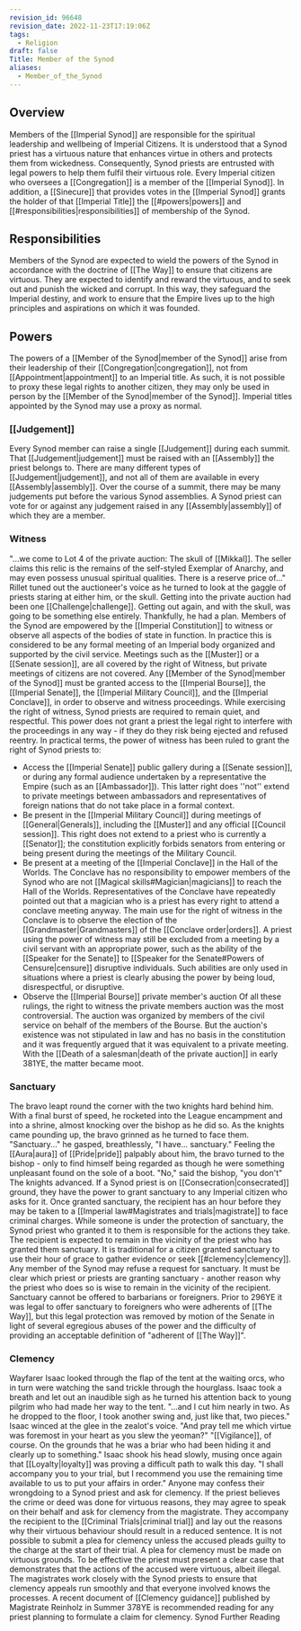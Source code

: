 ```yaml
---
revision_id: 96648
revision_date: 2022-11-23T17:19:06Z
tags:
  - Religion
draft: false
Title: Member of the Synod
aliases:
  - Member_of_the_Synod
---
```

## Overview
Members of the [[Imperial Synod]] are responsible for the spiritual leadership and wellbeing of Imperial Citizens. It is understood that a Synod priest has a virtuous nature that enhances virtue in others and protects them from wickedness. Consequently, Synod priests are entrusted with legal powers to help them fulfil their virtuous role.
Every Imperial citizen who oversees a [[Congregation]] is a member of the [[Imperial Synod]]. In addition, a [[Sinecure]] that provides votes in the [[Imperial Synod]] grants the holder of that [[Imperial Title]] the [[#powers|powers]] and [[#responsibilities|responsibilities]] of membership of the Synod.
## Responsibilities
Members of the Synod are expected to wield the powers of the Synod in accordance with the doctrine of [[The Way]] to ensure that citizens are virtuous. They are expected to identify and reward the virtuous, and to seek out and punish the wicked and corrupt. In this way, they safeguard the Imperial destiny, and work to ensure that the Empire lives up to the high principles and aspirations on which it was founded.
## Powers
The powers of a [[Member of the Synod|member of the Synod]] arise from their leadership of their [[Congregation|congregation]], not from [[Appointment|appointment]] to an Imperial title. As such, it is not possible to proxy these legal rights to another citizen, they may only be used in person by the [[Member of the Synod|member of the Synod]]. Imperial titles appointed by the Synod may use a proxy as normal.
### [[Judgement]]
Every Synod member can raise a single [[Judgement]] during each summit. That [[Judgement|judgement]] must be raised with an [[Assembly]] the priest belongs to. There are many different types of [[Judgement|judgement]], and not all of them are available in every [[Assembly|assembly]].
Over the course of a summit, there may be many judgements put before the various Synod assemblies. A Synod priest can vote for or against any judgement raised in any [[Assembly|assembly]] of which they are a member.
### Witness
"...we come to Lot 4 of the private auction: The skull of [[Mikkal]]. The seller claims this relic is the remains of the self-styled Exemplar of Anarchy, and may even possess unusual spiritual qualities. There is a reserve price of..."
Rillet tuned out the auctioneer's voice as he turned to look at the gaggle of priests staring at either him, or the skull. Getting into the private auction had been one [[Challenge|challenge]]. Getting out again, and with the skull, was going to be something else entirely. Thankfully, he had a plan.
Members of the Synod are empowered by the [[Imperial Constitution]] to witness or observe all aspects of the bodies of state in function. In practice this is considered to be any formal meeting of an Imperial body organized and supported by the civil service. Meetings such as the [[Muster]] or a [[Senate session]], are all covered by the right of Witness, but private meetings of citizens are not covered.
Any [[Member of the Synod|member of the Synod]] must be granted access to the [[Imperial Bourse]], the [[Imperial Senate]], the [[Imperial Military Council]], and the [[Imperial Conclave]], in order to observe and witness proceedings. While exercising the right of witness, Synod priests are required to remain quiet, and respectful. This power does not grant a priest the legal right to interfere with the proceedings in any way - if they do they risk being ejected and refused reentry.
In practical terms, the power of witness has been ruled to grant the right of Synod priests to:
* Access the [[Imperial Senate]] public gallery during a [[Senate session]], or during any formal audience undertaken by a representative the Empire (such as an [[Ambassador]]). This latter right does ''not'' extend to private meetings between ambassadors and representatives of foreign nations that do not take place in a formal context. 
* Be present in the [[Imperial Military Council]] during meetings of [[General|Generals]], including the [[Muster]] and any official [[Council session]]. This right does not extend to a priest who is currently a [[Senator]]; the constitution explicitly forbids senators from entering or being present during the meetings of the Military Council.
* Be present at a meeting of the [[Imperial Conclave]] in the Hall of the Worlds. The Conclave has no responsibility to empower members of the Synod who are not [[Magical skills#Magician|magicians]] to reach the Hall of the Worlds. Representatives of the Conclave have repeatedly pointed out that a magician who is a priest has every right to attend a conclave meeting anyway. The main use for the right of witness in the Conclave is to observe the election of the [[Grandmaster|Grandmasters]] of the [[Conclave order|orders]].
A priest using the power of witness may still be excluded from a meeting by a civil servant with an appropriate power, such as the ability of the  [[Speaker for the Senate]] to [[Speaker for the Senate#Powers of Censure|censure]] disruptive individuals. Such abilities are only used in situations where a priest is clearly abusing the power by being loud, disrespectful, or disruptive.
* Observe the [[Imperial Bourse]] private member's auction
Of all these rulings, the right to witness the private members auction was the most controversial. The auction was organized by members of the civil service on behalf of the members of the Bourse. But the auction's existence was not stipulated in law and has no basis in the constitution and it was frequently argued that it was equivalent to a private meeting. With the [[Death of a salesman|death of the private auction]] in early 381YE, the matter became moot.
### Sanctuary
The bravo leapt round the corner with the two knights hard behind him. With a final burst of speed, he rocketed into the League encampment and into a shrine, almost knocking over the bishop as he did so.
As the knights came pounding up, the bravo grinned as he turned to face them. "Sanctuary..." he gasped, breathlessly, "I have... sanctuary."
Feeling the [[Aura|aura]] of [[Pride|pride]] palpably about him, the bravo turned to the bishop - only to find himself being regarded as though he were something unpleasant found on the sole of a boot.
"No," said the bishop, "you don't"
The knights advanced.
If a Synod priest is on [[Consecration|consecrated]] ground, they have the power to grant sanctuary to any Imperial citizen who asks for it. Once granted sanctuary, the recipient has an hour before they may be taken to a [[Imperial law#Magistrates and trials|magistrate]] to face criminal charges. While someone is under the protection of sanctuary, the Synod priest who granted it to them is responsible for the actions they take. The recipient is expected to remain in the vicinity of the priest who has granted them sanctuary. It is traditional for a citizen granted sanctuary to use their hour of grace to gather evidence or seek [[#clemency|clemency]].
Any member of the Synod may refuse a request for sanctuary. It must be clear which priest or priests are granting sanctuary - another reason why the priest who does so is wise to remain in the vicinity of the recipient.
Sanctuary cannot be offered to barbarians or foreigners. Prior to 296YE it was legal to offer sanctuary to foreigners who were adherents of [[The Way]], but this legal protection was removed by motion of the Senate in light of several egregious abuses of the power and the difficulty of providing an acceptable definition of "adherent of [[The Way]]".
### Clemency
Wayfarer Isaac looked through the flap of the tent at the waiting orcs, who in turn were watching the sand trickle through the hourglass. Isaac took a breath and let out an inaudible sigh as he turned his attention back to young pilgrim who had made her way to the tent.
"...and I cut him nearly in two. As he dropped to the floor, I took another swing and, just like that, two pieces."
Isaac winced at the glee in the zealot's voice. "And pray tell me which virtue was foremost in your heart as you slew the yeoman?"
"[[Vigilance]], of course. On the grounds that he was a briar who had been hiding it and clearly up to something."
Isaac shook his head slowly, musing once again that [[Loyalty|loyalty]] was proving a difficult path to walk this day. "I shall accompany you to your trial, but I recommend you use the remaining time available to us to put your affairs in order."
Anyone may confess their wrongdoing to a Synod priest and ask for clemency. If the priest believes the crime or deed was done for virtuous reasons, they may agree to speak on their behalf and ask for clemency from the magistrate. They accompany the recipient to the [[Criminal Trials|criminal trial]] and lay out the reasons why their virtuous behaviour should result in a reduced sentence.
It is not possible to submit a plea for clemency unless the accused pleads guilty to the charge at the start of their trial. A plea for clemency must be made on virtuous grounds. To be effective the priest must present a clear case that demonstrates that the actions of the accused were virtuous, albeit illegal.
The magistrates work closely with the Synod priests to ensure that clemency appeals run smoothly and that everyone involved knows the processes. A recent document of [[Clemency guidance]] published by Magistrate Reinholz in Summer 378YE is recommended reading for any priest planning to formulate a claim for clemency.
Synod Further Reading